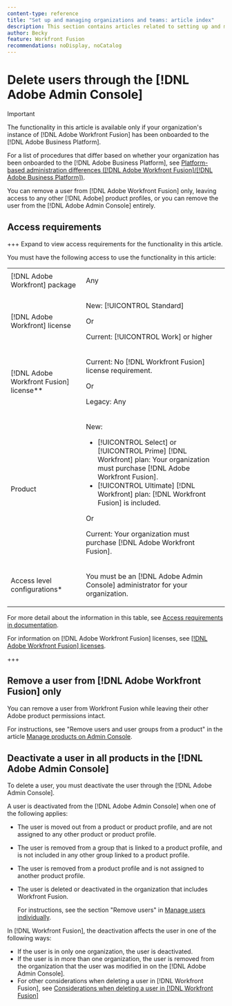 ```yaml
---
content-type: reference
title: "Set up and managing organizations and teams: article index"
description: This section contains articles related to setting up and managing organizations and teams in Adobe Workfront Fusion.
author: Becky
feature: Workfront Fusion
recommendations: noDisplay, noCatalog
---
```


# Delete users through the [!DNL Adobe Admin Console]

<!-- audited: 9/2024)-->

>[!IMPORTANT]
>
>The functionality in this article is available only if your organization's instance of [!DNL Adobe Workfront Fusion] has been onboarded to the [!DNL Adobe Business Platform].
>
>For a list of procedures that differ based on whether your organization has been onboarded to the [!DNL Adobe Business Platform], see [Platform-based administration differences ([!DNL Adobe Workfront Fusion]/[!DNL Adobe Business Platform])](/help/workfront-fusion/set-up-and-manage-workfront-fusion/licensing-operations-overview/fusion-adobe-admin-console.md).

<!--Check this note - when all are moved to Adobe Admin Console, remove-->

You can remove a user from [!DNL Adobe Workfront Fusion] only, leaving access to any other [!DNL Adobe] product profiles, or you can remove the user from the [!DNL Adobe Admin Console] entirely.

## Access requirements

+++ Expand to view access requirements for the functionality in this article.

You must have the following access to use the functionality in this article:

<table style="table-layout:auto">
 <col> 
 <col> 
 <tbody> 
  <tr> 
   <td role="rowheader">[!DNL Adobe Workfront] package</td> 
   <td> <p>Any</p> </td> 
  </tr> 
  <tr data-mc-conditions=""> 
   <td role="rowheader">[!DNL Adobe Workfront] license</td> 
   <td> <p>New: [!UICONTROL Standard]</p><p>Or</p><p>Current: [!UICONTROL Work] or higher</p> </td> 
  </tr> 
  <tr> 
   <td role="rowheader">[!DNL Adobe Workfront Fusion] license**</td> 
   <td>
   <p>Current: No [!DNL Workfront Fusion] license requirement.</p>
   <p>Or</p>
   <p>Legacy: Any </p>
   </td> 
  </tr> 
  <tr> 
   <td role="rowheader">Product</td> 
   <td>
   <p>New:</p> <ul><li>[!UICONTROL Select] or [!UICONTROL Prime] [!DNL Workfront] plan: Your organization must purchase [!DNL Adobe Workfront Fusion].</li><li>[!UICONTROL Ultimate] [!DNL Workfront] plan: [!DNL Workfront Fusion] is included.</li></ul>
   <p>Or</p>
   <p>Current: Your organization must purchase [!DNL Adobe Workfront Fusion].</p>
   </td> 
  </tr>
  <tr data-mc-conditions=""> 
   <td role="rowheader">Access level configurations*</td> 
   <td> 
     <p>You must be an [!DNL Adobe Admin Console] administrator for your organization.</p>
   </td> 
  </tr> 
 </tbody> 
</table>

For more detail about the information in this table, see [Access requirements in documentation](/help/workfront-fusion/set-up-and-manage-workfront-fusion/licensing-operations-overview/access-level-requirements-in-documentation.md).

For information on [!DNL Adobe Workfront Fusion] licenses, see [[!DNL Adobe Workfront Fusion] licenses](/help/workfront-fusion/set-up-and-manage-workfront-fusion/licensing-operations-overview/license-automation-vs-integration.md).

+++

## Remove a user from [!DNL Adobe Workfront Fusion] only

You can remove a user from Workfront Fusion while leaving their other Adobe product permissions intact. 

For instructions, see "Remove users and user groups from a product" in the article [Manage products on Admin Console](https://helpx.adobe.com/enterprise/using/manage-products.html).

## Deactivate a user in all products in the [!DNL Adobe Admin Console]

To delete a user, you must deactivate the user through the [!DNL Adobe Admin Console].

A user is deactivated from the [!DNL Adobe Admin Console] when one of the following applies:

* The user is moved out from a product or product profile, and are not assigned to any other product or product profile.
* The user is removed from a group that is linked to a product profile, and is not included in any other group linked to a product profile.
* The user is removed from a product profile and is not assigned to another product profile.
* The user is deleted or deactivated in the organization that includes Workfront Fusion.

  For instructions, see the section "Remove users" in [Manage users individually](https://helpx.adobe.com/enterprise/using/manage-users-individually.html).

In [!DNL Workfront Fusion], the deactivation affects the user in one of the following ways:

* If the user is in only one organization, the user is deactivated.
* If the user is in more than one organization, the user is removed from the organization that the user was modified in on the [!DNL Adobe Admin Console].
* For other considerations when deleting a user in [!DNL Workfront Fusion], see [Considerations when deleting a user in [!DNL Workfront Fusion]](/help/workfront-fusion/set-up-and-manage-workfront-fusion/set-up-and-manage-orgs-and-teams/manage-users-and-teams/delete-users-in-fusion.md#considerations-when-deleting-a-user-in-workfront-fusion)



